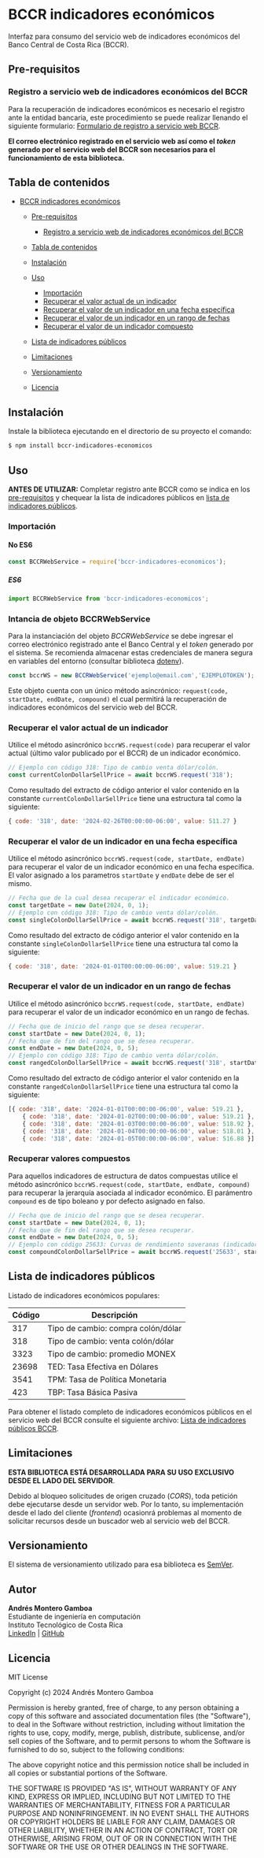 # BCCR indicadores económicos

Interfaz para consumo del servicio web de indicadores económicos del Banco Central de Costa Rica (BCCR).

## Pre-requisitos

### Registro a servicio web de indicadores económicos del BCCR

Para la recuperación de indicadores económicos es necesario el registro ante la entidad bancaria, este procedimiento se puede realizar llenando el siguiente formulario: [Formulario de registro a servicio web BCCR](https://www.bccr.fi.cr/indicadores-economicos/servicio-web). 

**El correo electrónico registrado en el servicio web así como el _token_ generado por el servicio web del BCCR son necesarios para el funcionamiento de esta biblioteca.**
 
## Tabla de contenidos

- [BCCR indicadores económicos](#BCCR-indicadores-económicos)
    - [Pre-requisitos](#pre-requisitos)
      - [Registro a servicio web de indicadores económicos del BCCR](#registro-a-servicio-web-de-indicadores-económicos-del-BCCR)
      
    - [Tabla de contenidos](#tabla-de-contenidos) 
    - [Instalación](#instalación)
    - [Uso](#uso)
        - [Importación](#importación)
        - [Recuperar el valor actual de un indicador](#recuperar-el-valor-actual-de-un-indicador)
        - [Recuperar el valor de un indicador en una fecha específica](#recuperar-el-valor-de-un-indicador-en-una-fecha-específica)
        - [Recuperar el valor de un indicador en un rango de fechas](#recuperar-el-valor-de-un-indicador-en-un-rango-de-fechas)
        - [Recuperar el valor de un indicador compuesto](#recuperar-el-valor-de-un-indicador-en-un-rango-de-fechas)
    - [Lista de indicadores públicos](#lista-de-indicadores-públicos)
    - [Limitaciones](#limitaciones)
    - [Versionamiento](#versionamiento) 
    - [Licencia](#licencia)


## Instalación

Instale la biblioteca ejecutando en el directorio de su proyecto el comando:

```sh
$ npm install bccr-indicadores-economicos
```

## Uso

**ANTES DE UTILIZAR:** Completar registro ante BCCR como se indica en los [pre-requisitos](#pre-requisitos) y chequear la lista de indicadores públicos en [lista de indicadores públicos](#lista-de-indicadores-públicos).

### Importación

#### No ES6

```js
const BCCRWebService = require('bccr-indicadores-economicos');
```

##### ES6

```js
import BCCRWebService from 'bccr-indicadores-economicos';
```

### Intancia de objeto BCCRWebService

Para la instanciación del objeto _BCCRWebService_ se debe ingresar el correo electrónico registrado ante el Banco Central y el _token_ generado por el sistema. Se recomienda almacenar estas credenciales de manera segura en variables del entorno (consultar biblioteca [dotenv](https://www.npmjs.com/package/dotenv)).

```js
const bccrWS = new BCCRWebService('ejemplo@email.com','EJEMPLOTOKEN');
```

Este objeto cuenta con un único método asincrónico: `request(code, startDate, endDate, compound)` el cual permitirá la recuperación de indicadores económicos del servicio web del BCCR.

### Recuperar el valor actual de un indicador

Utilice el método asincrónico `bccrWS.request(code)` para recuperar el valor actual (último valor publicado por el BCCR) de un indicador económico.

```js
// Ejemplo con código 318: Tipo de cambio venta dólar/colón.
const currentColonDollarSellPrice = await bccrWS.request('318');
```

Como resultado del extracto de código anterior el valor contenido en la constante `currentColonDollarSellPrice` tiene una estructura tal como la siguiente:

```js
{ code: '318', date: '2024-02-26T00:00:00-06:00', value: 511.27 }
```

### Recuperar el valor de un indicador en una fecha específica

Utilice el método asincrónico `bccrWS.request(code, startDate, endDate)` para recuperar el valor de un indicador económico en una fecha específica. El valor asignado a los parametros `startDate` y `endDate` debe de ser el mismo. 

```js
// Fecha que de la cual desea recuperar el indicador económico.
const targetDate = new Date(2024, 0, 1);
// Ejemplo con código 318: Tipo de cambio venta dólar/colón.
const singleColonDollarSellPrice = await bccrWS.request('318', targetDate, targetDate);
```

Como resultado del extracto de código anterior el valor contenido en la constante `singleColonDollarSellPrice` tiene una estructura tal como la siguiente:


```js
{ code: '318', date: '2024-01-01T00:00:00-06:00', value: 519.21 }
```

### Recuperar el valor de un indicador en un rango de fechas

Utilice el método asincrónico `bccrWS.request(code, startDate, endDate)` para recuperar el valor de un indicador económico en un rango de fechas.

```js
// Fecha que de inicio del rango que se desea recuperar.
const startDate = new Date(2024, 0, 1);
// Fecha que de fin del rango que se desea recuperar.
const endDate = new Date(2024, 0, 5);
// Ejemplo con código 318: Tipo de cambio venta dólar/colón.
const rangedColonDollarSellPrice = await bccrWS.request('318', startDate, endDate);
```

Como resultado del extracto de código anterior el valor contenido en la constante `rangedColonDollarSellPrice` tiene una estructura tal como la siguiente:


```js
[{ code: '318', date: '2024-01-01T00:00:00-06:00', value: 519.21 },
    { code: '318', date: '2024-01-02T00:00:00-06:00', value: 519.21 },
    { code: '318', date: '2024-01-03T00:00:00-06:00', value: 518.92 },
    { code: '318', date: '2024-01-04T00:00:00-06:00', value: 518.01 },
    { code: '318', date: '2024-01-05T00:00:00-06:00', value: 516.88 }]
```

### Recuperar valores compuestos

Para aquellos indicadores de estructura de datos compuestas utilice el método asincrónico `bccrWS.request(code, startDate, endDate, compound)` para recuperar la jerarquía asociada al indicador económico. El parámentro `compound` es de tipo boleano y por defecto asignado en falso. 

```js
// Fecha que de inicio del rango que se desea recuperar.
const startDate = new Date(2024, 0, 1);
// Fecha que de fin del rango que se desea recuperar.
const endDate = new Date(2024, 0, 5);
// Ejemplo con código 25633: Curvas de rendimiento soveranas (indicador compuesto).
const compoundColonDollarSellPrice = await bccrWS.request('25633', startDate, endDate, true);
```

## Lista de indicadores públicos

Listado de indicadores económicos populares:

| Código | Descripción                        |
|--------|------------------------------------|
| 317    | Tipo de cambio: compra colón/dólar |
| 318    | Tipo de cambio: venta colón/dólar |
| 3323   | Tipo de cambio: promedio MONEX     |
| 23698   | TED: Tasa Efectiva en Dólares      |
| 3541   | TPM: Tasa de Política Monetaria    |
| 423   | TBP: Tasa Básica Pasiva            |

Para obtener el listado completo de indicadores económicos públicos en el servicio web del BCCR consulte el siguiente archivo: [Lista de indicadores públicos BCCR](https://gee.bccr.fi.cr/Indicadores/Suscripciones/UI/ConsultaIndicadores/ObtenerArchivo).

## Limitaciones
**ESTA BIBLIOTECA ESTÁ DESARROLLADA PARA SU USO EXCLUSIVO DESDE EL LADO DEL SERVIDOR**. 

Debido al bloqueo solicitudes de origen cruzado (_CORS_), toda petición debe ejecutarse desde un servidor web. Por lo tanto, su implementación desde el lado del cliente (_frontend_) ocasionrá problemas al momento de solicitar recursos desde un buscador web al servicio web del BCCR. 

## Versionamiento

El sistema de versionamiento utilizado para esa biblioteca es [SemVer](http://semver.org/). 

## Autor

**Andrés Montero Gamboa**<br>
Estudiante de ingeniería en computación<br>
Instituto Tecnológico de Costa Rica<br>
[LinkedIn](www.linkedin.com/in/andres-montero-gamboa) | [GitHub](https://github.com/andresmg07)

## Licencia

MIT License

Copyright (c) 2024 Andrés Montero Gamboa

Permission is hereby granted, free of charge, to any person obtaining a copy
of this software and associated documentation files (the "Software"), to deal
in the Software without restriction, including without limitation the rights
to use, copy, modify, merge, publish, distribute, sublicense, and/or sell
copies of the Software, and to permit persons to whom the Software is
furnished to do so, subject to the following conditions:

The above copyright notice and this permission notice shall be included in all
copies or substantial portions of the Software.

THE SOFTWARE IS PROVIDED "AS IS", WITHOUT WARRANTY OF ANY KIND, EXPRESS OR
IMPLIED, INCLUDING BUT NOT LIMITED TO THE WARRANTIES OF MERCHANTABILITY,
FITNESS FOR A PARTICULAR PURPOSE AND NONINFRINGEMENT. IN NO EVENT SHALL THE
AUTHORS OR COPYRIGHT HOLDERS BE LIABLE FOR ANY CLAIM, DAMAGES OR OTHER
LIABILITY, WHETHER IN AN ACTION OF CONTRACT, TORT OR OTHERWISE, ARISING FROM,
OUT OF OR IN CONNECTION WITH THE SOFTWARE OR THE USE OR OTHER DEALINGS IN THE
SOFTWARE.
